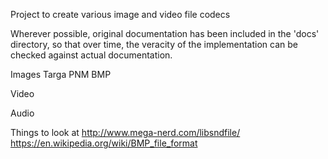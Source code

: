 Project to create various image and video file codecs


Wherever possible, original documentation has been included in the 'docs' directory, so that over time, the veracity of the implementation can be checked against actual documentation.

Images
    Targa
    PNM
    BMP

Video

Audio


Things to look at
http://www.mega-nerd.com/libsndfile/
https://en.wikipedia.org/wiki/BMP_file_format
